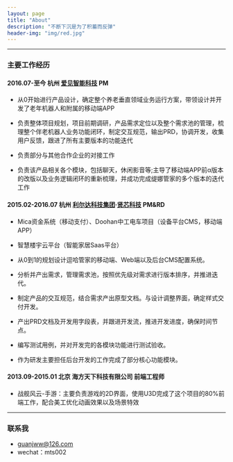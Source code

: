 ```yaml
---
layout: page
title: "About"
description: "不断下沉是为了积蓄而反弹"
header-img: "img/red.jpg"
---
```


------
### 主要工作经历
    
#### 2016.07-至今  杭州  [爱见智能科技](http://www.iaijian.com)  PM
       
- 从0开始进行产品设计，确定整个养老垂直领域业务运行方案，带领设计并开发了老年机器人和附属的移动端APP
   
- 负责整体项目规划，项目前期调研，产品需求定位以及整个需求池的管理，梳理整个伴老机器人业务功能闭环，制定交互规范，输出PRD，协调开发，收集用户反馈，跟进了所有主要版本的功能迭代
    
- 负责部分与其他合作企业的对接工作
    
- 负责该产品相关各个模块，包括聊天，休闲影音等;主导了移动端APP前α版本的改版以及业务逻辑闭环的重新梳理，并成功完成缇娜管家的多个版本的迭代工作
    
      
#### 2015.02-2016.07  杭州  [利尔达科技集团](http://www.lierda.com)·[贤芯科技](http://www.senthink.com)  PM&RD 
    
- Mica资金系统（移动支付）、Doohan中工电车项目（设备平台CMS，移动端APP）
    
- 智慧楼宇云平台（智能家居Saas平台）
    
- 从0到1的规划设计逗哈管家的移动端、Web端以及后台CMS配置系统。
    
- 分析并产出需求，管理需求池，按照优先级对需求进行版本排序，并推进迭代。
    
- 制定产品的交互规范，结合需求产出原型文档。与设计调整界面，确定样式交付开发。
    
- 产出PRD文档及开发用字段表，并跟进开发流，推进开发进度，确保时间节点。
    
- 编写测试用例，并对开发完的各模块功能进行测试验收。
    
- 作为研发主要担任后台开发的工作完成了部分核心功能模块。
    
      
#### 2013.09-2015.01  北京  海方天下科技有限公司  前端工程师 
- 战舰风云-手游：主要负责游戏的2D界面，使用U3D完成了这个项目的80%前端工作，配合美工优化动画效果以及场景特效
    
    
    
------
### 联系我
    
- guanjww@126.com
- wechat：mts002


<center>
</center>






